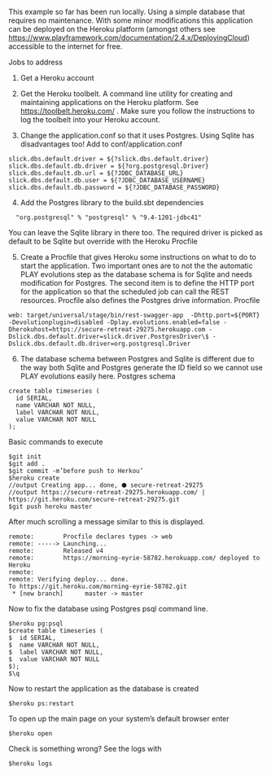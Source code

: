 This example so far has been run locally. Using a simple database that requires no maintenance. With some minor modifications this application can be deployed on the Heroku platform (amongst others see https://www.playframework.com/documentation/2.4.x/DeployingCloud) accessible to the internet for free.


Jobs to address

1. Get a Heroku account

2. Get the Heroku toolbelt. A command line utility for creating and maintaining applications on the Heroku platform. See https://toolbelt.heroku.com/ . Make sure you follow the instructions to log the toolbelt into your Heroku account.

3. Change the application.conf so that it uses Postgres. Using Sqlite has disadvantages too!
Add to conf/application.conf
```
slick.dbs.default.driver = ${?slick.dbs.default.driver}
slick.dbs.default.db.driver = ${?org.postgresql.Driver}
slick.dbs.default.db.url = ${?JDBC_DATABASE_URL}
slick.dbs.default.db.user = ${?JDBC_DATABASE_USERNAME}
slick.dbs.default.db.password = ${?JDBC_DATABASE_PASSWORD}
```

4. Add the Postgres library to the build.sbt dependencies
```
  "org.postgresql" % "postgresql" % "9.4-1201-jdbc41"
```

You can leave the Sqlite library in there too. The required driver is picked as default to be Sqlite but override with the Heroku Procfile


5. Create a Procfile that gives Heroku some instructions on what to do to start the application. Two important ones are to not the the automatic PLAY evolutions step as the database schema is for Sqlite and needs modification for Postgres. The second item is to define the HTTP port for the application so that the scheduled job can call the REST resources. Procfile also defines the Postgres drive information.
Procfile
```
web: target/universal/stage/bin/rest-swagger-app  -Dhttp.port=${PORT} -Devolutionplugin=disabled -Dplay.evolutions.enabled=false -Dherokuhost=https://secure-retreat-29275.herokuapp.com -Dslick.dbs.default.driver=slick.driver.PostgresDriver\$ -Dslick.dbs.default.db.driver=org.postgresql.Driver
```
6. The database schema between Postgres and Sqlite is different due to the way both Sqlite and Postgres generate the ID field so we cannot use PLAY evolutions easily here. 
Postgres schema
```
create table timeseries (
  id SERIAL,
  name VARCHAR NOT NULL,
  label VARCHAR NOT NULL,
  value VARCHAR NOT NULL
);
```

Basic commands to execute
```
$git init
$git add .
$git commit -m’before push to Herkou’
$heroku create
//output Creating app... done, ⬢ secure-retreat-29275
//output https://secure-retreat-29275.herokuapp.com/ | https://git.heroku.com/secure-retreat-29275.git
$git push heroku master
```

After much scrolling a message similar to this is displayed.
```
remote:        Procfile declares types -> web
remote: -----> Launching...
remote:        Released v4
remote:        https://morning-eyrie-58782.herokuapp.com/ deployed to Heroku
remote: 
remote: Verifying deploy... done.
To https://git.heroku.com/morning-eyrie-58782.git
 * [new branch]      master -> master
```

Now to fix the database using Postgres psql command line. 
```
$heroku pg:psql
$create table timeseries (
$  id SERIAL,
$  name VARCHAR NOT NULL,
$  label VARCHAR NOT NULL,
$  value VARCHAR NOT NULL
$);
$\q
```

Now to restart the application as the database is created
```
$heroku ps:restart
```
To open up the main page on your system’s default browser enter
```
$heroku open
```

Check is something wrong? See the logs with
```
$heroku logs
```
